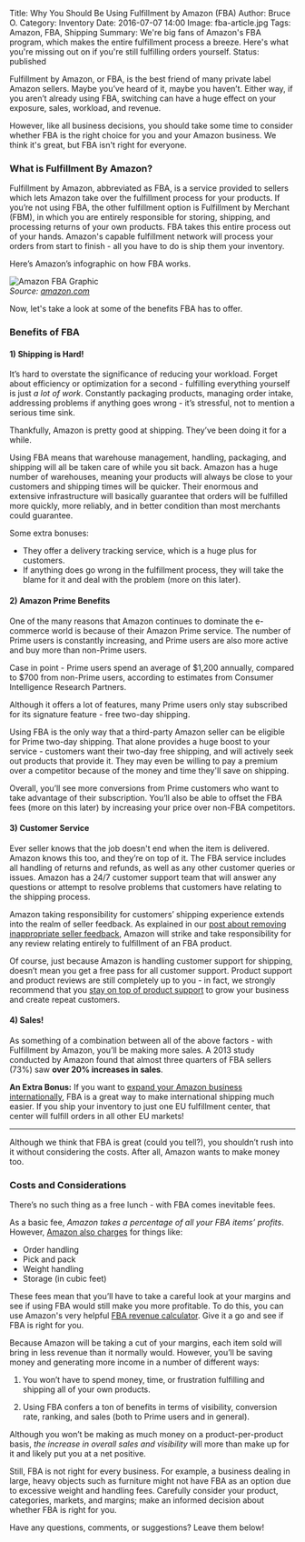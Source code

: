 Title: Why You Should Be Using Fulfillment by Amazon (FBA)
Author: Bruce O.
Category: Inventory
Date: 2016-07-07 14:00
Image: fba-article.jpg
Tags: Amazon, FBA, Shipping
Summary: We're big fans of Amazon's FBA program, which makes the entire fulfillment process a breeze. Here's what you're missing out on if you're still fulfilling orders yourself.
Status: published

Fulfillment by Amazon, or FBA, is the best friend of many private label Amazon sellers. Maybe you’ve heard of it, maybe you haven’t. Either way, if you aren’t already using FBA, switching can have a huge effect on your exposure, sales, workload, and revenue.  

However, like all business decisions, you should take some time to consider whether FBA is the right choice for you and your Amazon business. We think it's great, but FBA isn't right for everyone.

### What is Fulfillment By Amazon?

Fulfillment by Amazon, abbreviated as FBA, is a service provided to sellers which lets Amazon take over the fulfillment process for your products. If you’re not using FBA, the other fulfillment option is Fulfillment by Merchant (FBM), in which you are entirely responsible for storing, shipping, and processing returns of your own products. FBA takes this entire process out of your hands. Amazon's capable fulfillment network will process your orders from start to finish - all you have to do is ship them your inventory.

Here’s Amazon’s infographic on how FBA works.

![Amazon FBA Graphic](/images/blog/2016/07/amazon-fba-graphic.jpg)  
*Source: [amazon.com](http://www.amazon.com/gp/help/customer/display.html?nodeId=200229160)*

Now, let's take a look at some of the benefits FBA has to offer.

### Benefits of FBA

#### 1) Shipping is Hard!

It’s hard to overstate the significance of reducing your workload. Forget about efficiency or optimization for a second - fulfilling everything yourself is just *a lot of work*. Constantly packaging products, managing order intake, addressing problems if anything goes wrong - it’s stressful, not to mention a serious time sink.

Thankfully, Amazon is pretty good at shipping. They’ve been doing it for a while.

Using FBA means that warehouse management, handling, packaging, and shipping will all be taken care of while you sit back. Amazon has a huge number of warehouses, meaning your products will always be close to your customers and shipping times will be quicker. Their enormous and extensive infrastructure will basically guarantee that orders will be fulfilled more quickly, more reliably, and in better condition than most merchants could guarantee.

Some extra bonuses:  

* They offer a delivery tracking service, which is a huge plus for customers.  
* If anything does go wrong in the fulfillment process, they will take the blame for it and deal with the problem (more on this later).

#### 2) Amazon Prime Benefits

One of the many reasons that Amazon continues to dominate the e-commerce world is because of their Amazon Prime service. The number of Prime users is constantly increasing, and Prime users are also more active and buy more than non-Prime users. 

Case in point - Prime users spend an average of $1,200 annually, compared to $700 from non-Prime users, according to estimates from Consumer Intelligence Research Partners. 

Although it offers a lot of features, many Prime users only stay subscribed for its signature feature - free two-day shipping.

Using FBA is the only way that a third-party Amazon seller can be eligible for Prime two-day shipping. That alone provides a huge boost to your service - customers want their two-day free shipping, and will actively seek out products that provide it. They may even be willing to pay a premium over a competitor because of the money and time they'll save on shipping.

Overall, you’ll see more conversions from Prime customers who want to take advantage of their subscription. You’ll also be able to offset the FBA fees (more on this later) by increasing your price over non-FBA competitors. 

#### 3) Customer Service

Ever seller knows that the job doesn't end when the item is delivered. Amazon knows this too, and they’re on top of it. The FBA service includes all handling of returns and refunds, as well as any other customer queries or issues. Amazon has a 24/7 customer support team that will answer any questions or attempt to resolve problems that customers have relating to the shipping process. 

Amazon taking responsibility for customers’ shipping experience extends into the realm of seller feedback. As explained in our [post about removing inappropriate seller feedback](https://efficientera.com/blog/2016/07/removing-inappropriate-seller-feedback.html), Amazon will strike and take responsibility for any review relating entirely to fulfillment of an FBA product. 

Of course, just because Amazon is handling customer support for shipping, doesn’t mean you get a free pass for all customer support. Product support and product reviews are still completely up to you - in fact, we strongly recommend that you [stay on top of product support](https://efficientera.com/blog/2015/08/3-steps-to-changing-a-negative-amazon-review.html) to grow your business and create repeat customers.

#### 4) Sales!

As something of a combination between all of the above factors - with Fulfillment by Amazon, you’ll be making more sales. A 2013 study conducted by Amazon found that almost three quarters of FBA sellers (73%) saw **over 20% increases in sales**. 

**An Extra Bonus:** If you want to [expand your Amazon business internationally](https://efficientera.com/blog/2016/06/3-reasons-why-you-should-go-global-on-amazon.html), FBA is a great way to make international shipping much easier. If you ship your inventory to just one EU fulfillment center, that center will fulfill orders in all other EU markets! 

---

Although we think that FBA is great (could you tell?), you shouldn’t rush into it without considering the costs. After all, Amazon wants to make money too. 

### Costs and Considerations

There’s no such thing as a free lunch - with FBA comes inevitable fees. 

As a basic fee, *Amazon takes a percentage of all your FBA items’ profits*. However, [Amazon also charges](https://services.amazon.com/fulfillment-by-amazon/pricing.htm) for things like:  

* Order handling
* Pick and pack
* Weight handling
* Storage (in cubic feet)

These fees mean that you’ll have to take a careful look at your margins and see if using FBA would still make you more profitable. To do this, you can use Amazon's very helpful [FBA revenue calculator](https://sellercentral.amazon.com/fba/profitabilitycalculator/index?lang=en_US). Give it a go and see if FBA is right for you. 

Because Amazon will be taking a cut of your margins, each item sold will bring in less revenue than it normally would. However, you’ll be saving money and generating more income in a number of different ways:

1. You won’t have to spend money, time, or frustration fulfilling and shipping all of your own products.  

2. Using FBA confers a ton of benefits in terms of visibility, conversion rate, ranking, and sales (both to Prime users and in general). 

Although you won’t be making as much money on a product-per-product basis, *the increase in overall sales and visibility* will more than make up for it and likely put you at a net positive. 

Still, FBA is not right for every business. For example, a business dealing in large, heavy objects such as furniture might not have FBA as an option due to excessive weight and handling fees. Carefully consider your product, categories, markets, and margins; make an informed decision about whether FBA is right for you.

Have any questions, comments, or suggestions? Leave them below! 




